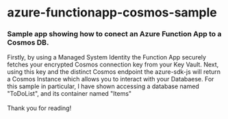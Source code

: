 <h1>azure-functionapp-cosmos-sample</h1>

<h3>Sample app showing how to conect an Azure Function App to a Cosmos DB.</h3>

Firstly, by using a Managed System Identity the Function App securely fetches your encrypted Cosmos connection key from your Key Vault. 
Next, using this key and the distinct Cosmos endpoint the azure-sdk-js will return a Cosmos Instance which allows you to interact with your Databaese.
For this sample in particular, I have shown accessing a database named "ToDoList", and its container named "Items"
<br></br>
Thank you for reading!


